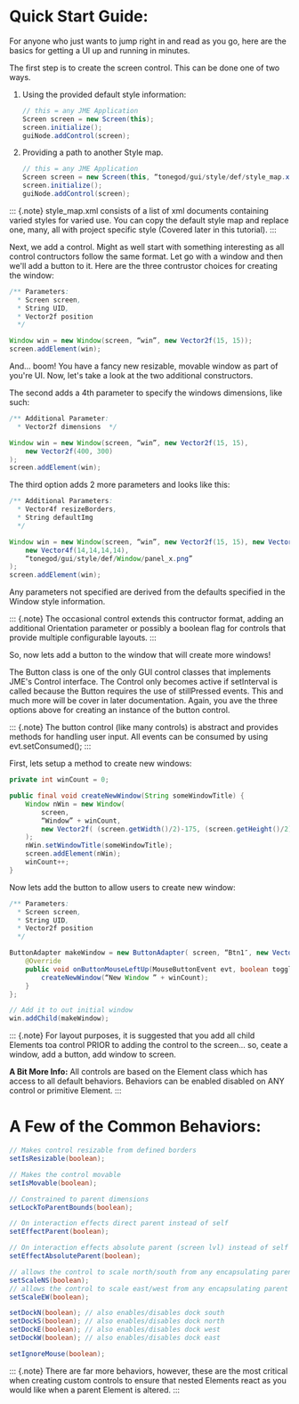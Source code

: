 Quick Start Guide:
==================

For anyone who just wants to jump right in and read as you go, here are
the basics for getting a UI up and running in minutes.

The first step is to create the screen control. This can be done one of
two ways.

1.  Using the provided default style information:

    ```java
    // this = any JME Application
    Screen screen = new Screen(this);
    screen.initialize();
    guiNode.addControl(screen);
    ```

2.  Providing a path to another Style map.

    ```java
    // this = any JME Application
    Screen screen = new Screen(this, “tonegod/gui/style/def/style_map.xml”);
    screen.initialize();
    guiNode.addControl(screen);
    ```

::: {.note}
style\_map.xml consists of a list of xml documents containing varied
styles for varied use. You can copy the default style map and replace
one, many, all with project specific style (Covered later in this
tutorial).
:::

Next, we add a control. Might as well start with something interesting
as all control contructors follow the same format. Let go with a window
and then we'll add a button to it. Here are the three contrustor choices
for creating the window:

```java
/** Parameters:
  * Screen screen,
  * String UID,
  * Vector2f position
  */

Window win = new Window(screen, “win”, new Vector2f(15, 15));
screen.addElement(win);
```

And... boom! You have a fancy new resizable, movable window as part of
you're UI. Now, let's take a look at the two additional constructors.

The second adds a 4th parameter to specify the windows dimensions, like
such:

```java
/** Additional Parameter:
  * Vector2f dimensions  */

Window win = new Window(screen, “win”, new Vector2f(15, 15),
    new Vector2f(400, 300)
);
screen.addElement(win);
```

The third option adds 2 more parameters and looks like this:

```java
/** Additional Parameters:
  * Vector4f resizeBorders,
  * String defaultImg
  */

Window win = new Window(screen, “win”, new Vector2f(15, 15), new Vector2f(400, 300),
    new Vector4f(14,14,14,14),
    “tonegod/gui/style/def/Window/panel_x.png”
);
screen.addElement(win);
```

Any parameters not specified are derived from the defaults specified in
the Window style information.

::: {.note}
The occasional control extends this contructor format, adding an
additional Orientation parameter or possibly a boolean flag for controls
that provide multiple configurable layouts.
:::

So, now lets add a button to the window that will create more windows!

The Button class is one of the only GUI control classes that implements
JME's Control interface. The Control only becomes active if setInterval
is called because the Button requires the use of stillPressed events.
This and much more will be cover in later documentation. Again, you ave
the three options above for creating an instance of the button control.

::: {.note}
The button control (like many controls) is abstract and provides methods
for handling user input. All events can be consumed by using
evt.setConsumed();
:::

First, lets setup a method to create new windows:

```java
private int winCount = 0;

public final void createNewWindow(String someWindowTitle) {
    Window nWin = new Window(
        screen,
        “Window” + winCount,
        new Vector2f( (screen.getWidth()/2)-175, (screen.getHeight()/2)-100 )
    );
    nWin.setWindowTitle(someWindowTitle);
    screen.addElement(nWin);
    winCount++;
}
```

Now lets add the button to allow users to create new window:

```java
/** Parameters:
  * Screen screen,
  * String UID,
  * Vector2f position
  */

ButtonAdapter makeWindow = new ButtonAdapter( screen, “Btn1″, new Vector2f(15, 55) ) {
    @Override
    public void onButtonMouseLeftUp(MouseButtonEvent evt, boolean toggled) {
        createNewWindow(“New Window ” + winCount);
    }
};

// Add it to out initial window
win.addChild(makeWindow);
```

::: {.note}
For layout purposes, it is suggested that you add all child Elements toa
control PRIOR to adding the control to the screen... so, ceate a window,
add a button, add window to screen.

**A Bit More Info:** All controls are based on the Element class which
has access to all default behaviors. Behaviors can be enabled disabled
on ANY control or primitive Element.
:::

A Few of the Common Behaviors:
==============================

```java
// Makes control resizable from defined borders
setIsResizable(boolean);

// Makes the control movable
setIsMovable(boolean);

// Constrained to parent dimensions
setLockToParentBounds(boolean);

// On interaction effects direct parent instead of self
setEffectParent(boolean);

// On interaction effects absolute parent (screen lvl) instead of self
setEffectAbsoluteParent(boolean);

// allows the control to scale north/south from any encapsulating parent resize
setScaleNS(boolean);
// allows the control to scale east/west from any encapsulating parent resize
setScaleEW(boolean);

setDockN(boolean); // also enables/disables dock south
setDockS(boolean); // also enables/disables dock north
setDockE(boolean); // also enables/disables dock west
setDockW(boolean); // also enables/disables dock east

setIgnoreMouse(boolean);
```

::: {.note}
There are far more behaviors, however, these are the most critical when
creating custom controls to ensure that nested Elements react as you
would like when a parent Element is altered.
:::
